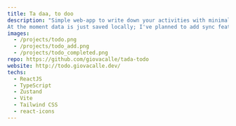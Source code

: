 ```yaml
---
title: Ta daa, to doo
description: "Simple web-app to write down your activities with minimalist style. This application helped me master TS, Zustand and some notions about WPA. 
At the moment data is just saved locally; I've planned to add sync feature over more devices."
images: 
  - /projects/todo.png
  - /projects/todo_add.png
  - /projects/todo_completed.png
repo: https://github.com/giovacalle/tada-todo
website: http://todo.giovacalle.dev/
techs: 
  - ReactJS
  - TypeScript
  - Zustand
  - Vite
  - Tailwind CSS
  - react-icons
---
```

